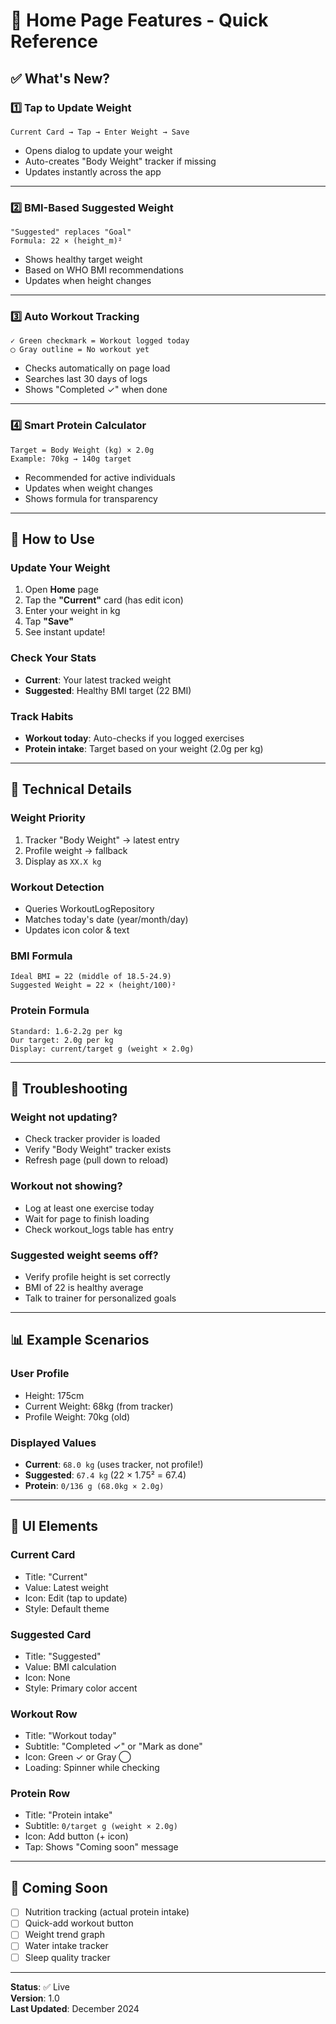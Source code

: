 # 🎯 Home Page Features - Quick Reference

## ✅ What's New?

### 1️⃣ Tap to Update Weight
```
Current Card → Tap → Enter Weight → Save
```
- Opens dialog to update your weight
- Auto-creates "Body Weight" tracker if missing
- Updates instantly across the app

---

### 2️⃣ BMI-Based Suggested Weight
```
"Suggested" replaces "Goal"
Formula: 22 × (height_m)²
```
- Shows healthy target weight
- Based on WHO BMI recommendations
- Updates when height changes

---

### 3️⃣ Auto Workout Tracking
```
✓ Green checkmark = Workout logged today
◯ Gray outline = No workout yet
```
- Checks automatically on page load
- Searches last 30 days of logs
- Shows "Completed ✓" when done

---

### 4️⃣ Smart Protein Calculator
```
Target = Body Weight (kg) × 2.0g
Example: 70kg → 140g target
```
- Recommended for active individuals
- Updates when weight changes
- Shows formula for transparency

---

## 📱 How to Use

### Update Your Weight
1. Open **Home** page
2. Tap the **"Current"** card (has edit icon)
3. Enter your weight in kg
4. Tap **"Save"**
5. See instant update!

### Check Your Stats
- **Current**: Your latest tracked weight
- **Suggested**: Healthy BMI target (22 BMI)

### Track Habits
- **Workout today**: Auto-checks if you logged exercises
- **Protein intake**: Target based on your weight (2.0g per kg)

---

## 🔧 Technical Details

### Weight Priority
1. Tracker "Body Weight" → latest entry
2. Profile weight → fallback
3. Display as `XX.X kg`

### Workout Detection
- Queries WorkoutLogRepository
- Matches today's date (year/month/day)
- Updates icon color & text

### BMI Formula
```
Ideal BMI = 22 (middle of 18.5-24.9)
Suggested Weight = 22 × (height/100)²
```

### Protein Formula
```
Standard: 1.6-2.2g per kg
Our target: 2.0g per kg
Display: current/target g (weight × 2.0g)
```

---

## 🐛 Troubleshooting

### Weight not updating?
- Check tracker provider is loaded
- Verify "Body Weight" tracker exists
- Refresh page (pull down to reload)

### Workout not showing?
- Log at least one exercise today
- Wait for page to finish loading
- Check workout_logs table has entry

### Suggested weight seems off?
- Verify profile height is set correctly
- BMI of 22 is healthy average
- Talk to trainer for personalized goals

---

## 📊 Example Scenarios

### User Profile
- Height: 175cm
- Current Weight: 68kg (from tracker)
- Profile Weight: 70kg (old)

### Displayed Values
- **Current**: `68.0 kg` (uses tracker, not profile!)
- **Suggested**: `67.4 kg` (22 × 1.75² = 67.4)
- **Protein**: `0/136 g (68.0kg × 2.0g)`

---

## 🎨 UI Elements

### Current Card
- Title: "Current"
- Value: Latest weight
- Icon: Edit (tap to update)
- Style: Default theme

### Suggested Card
- Title: "Suggested"
- Value: BMI calculation
- Icon: None
- Style: Primary color accent

### Workout Row
- Title: "Workout today"
- Subtitle: "Completed ✓" or "Mark as done"
- Icon: Green ✓ or Gray ◯
- Loading: Spinner while checking

### Protein Row
- Title: "Protein intake"
- Subtitle: `0/target g (weight × 2.0g)`
- Icon: Add button (+ icon)
- Tap: Shows "Coming soon" message

---

## 🚀 Coming Soon

- [ ] Nutrition tracking (actual protein intake)
- [ ] Quick-add workout button
- [ ] Weight trend graph
- [ ] Water intake tracker
- [ ] Sleep quality tracker

---

**Status**: ✅ Live  
**Version**: 1.0  
**Last Updated**: December 2024
